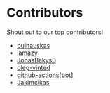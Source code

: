 # Contributors

Shout out to our top contributors!

- [buinauskas](https://api.github.com/users/buinauskas)
- [iamazy](https://api.github.com/users/iamazy)
- [JonasBakys0](https://api.github.com/users/JonasBakys0)
- [oleg-vinted](https://api.github.com/users/oleg-vinted)
- [github-actions[bot]](https://api.github.com/users/github-actions%5Bbot%5D)
- [Jakimcikas](https://api.github.com/users/Jakimcikas)
